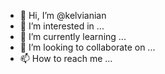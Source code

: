 - 👋 Hi, I’m @kelvianian
- 👀 I’m interested in ...
- 🌱 I’m currently learning ...
- 💞️ I’m looking to collaborate on ...
- 📫 How to reach me ...

<!---
kelvianian/kelvianian is a ✨ special ✨ repository because its `README.md` (this file) appears on your GitHub profile.
You can click the Preview link to take a look at your changes.
--->
